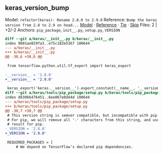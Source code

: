 ## keras_version_bump
Model: `refactor(keras): Rename 2.8.0 to 2.9.0`
Reference: `Bump the keras version from 2.8 to 2.9 on head...`
[Model](https://script.google.com/macros/s/AKfycbwr_vEK2da4tzmnJy-LHrKdu90GrZlfblXpNmwskDrR3w4BxMHWEJxRIqw9VPyPSgCz/exec?id=keras_version_bump&choice=model) · [Reference](https://script.google.com/macros/s/AKfycbwr_vEK2da4tzmnJy-LHrKdu90GrZlfblXpNmwskDrR3w4BxMHWEJxRIqw9VPyPSgCz/exec?id=keras_version_bump&choice=reference) · [Tie](https://script.google.com/macros/s/AKfycbwr_vEK2da4tzmnJy-LHrKdu90GrZlfblXpNmwskDrR3w4BxMHWEJxRIqw9VPyPSgCz/exec?id=keras_version_bump&choice=tie) · [Skip](https://script.google.com/macros/s/AKfycbwr_vEK2da4tzmnJy-LHrKdu90GrZlfblXpNmwskDrR3w4BxMHWEJxRIqw9VPyPSgCz/exec?id=keras_version_bump&choice=skip)
Files: 2 | +2/-2
Anchors: `pip_package`, `init__.py`, `setup.py`, `VERSION`

```diff
diff --git a/keras/__init__.py b/keras/__init__.py
index 9801ae029fa3..e75c182e5367 100644
--- a/keras/__init__.py
+++ b/keras/__init__.py
@@ -30,6 +30,6 @@
 
 from tensorflow.python.util.tf_export import keras_export
 
-__version__ = '2.8.0'
+__version__ = '2.9.0'
 
 keras_export('keras.__version__').export_constant(__name__, '__version__')
diff --git a/keras/tools/pip_package/setup.py b/keras/tools/pip_package/setup.py
index d830bb476451..6ee067e0dd4d 100644
--- a/keras/tools/pip_package/setup.py
+++ b/keras/tools/pip_package/setup.py
@@ -30,7 +30,7 @@
 # This version string is semver compatible, but incompatible with pip.
 # For pip, we will remove all '-' characters from this string, and use the
 # result for pip.
-_VERSION = '2.8.0'
+_VERSION = '2.9.0'
 
 REQUIRED_PACKAGES = [
     # We depend on TensorFlow's declared pip dependencies.
```
